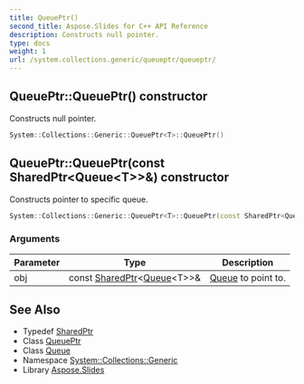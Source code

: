 ```yaml
---
title: QueuePtr()
second_title: Aspose.Slides for C++ API Reference
description: Constructs null pointer.
type: docs
weight: 1
url: /system.collections.generic/queueptr/queueptr/
---
```

## QueuePtr::QueuePtr() constructor


Constructs null pointer.

```cpp
System::Collections::Generic::QueuePtr<T>::QueuePtr()
```

## QueuePtr::QueuePtr(const SharedPtr\<Queue\<T\>\>\&) constructor


Constructs pointer to specific queue.

```cpp
System::Collections::Generic::QueuePtr<T>::QueuePtr(const SharedPtr<Queue<T>> &obj)
```


### Arguments

| Parameter | Type | Description |
| --- | --- | --- |
| obj | const [SharedPtr](../../../system/sharedptr/)\<[Queue](../../queue/)\<T\>\>\& | [Queue](../../queue/) to point to. |

## See Also

* Typedef [SharedPtr](../../../system/sharedptr/)
* Class [QueuePtr](../)
* Class [Queue](../../queue/)
* Namespace [System::Collections::Generic](../../)
* Library [Aspose.Slides](../../../)